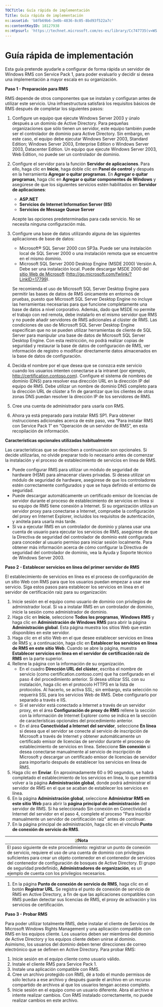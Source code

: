 ```yaml
---
TOCTitle: Guía rápida de implementación
Title: Guía rápida de implementación
ms:assetid: 'b8fb69b6-3e0b-4836-8c05-8bd93f522a7c'
ms:contentKeyID: 18127938
ms:mtpsurl: 'https://technet.microsoft.com/es-es/library/Cc747735(v=WS.10)'
---
```


Guía rápida de implementación
=============================

Esta guía pretende ayudarle a configurar de forma rápida un servidor de Windows RMS con Service Pack 1, para poder evaluarlo y decidir si desea una implementación a mayor escala en su organización.

**Paso 1 - Preparación para RMS**

RMS depende de otros componentes que se instalan y configuran antes de utilizar este servicio. Una infraestructura satisfará los requisitos básicos de RMS después de completar los siguientes pasos:

1.  Configure un equipo que ejecute Windows Server 2003 y únalo después a un dominio de Active Directory. Para pequeñas organizaciones que sólo tienen un servidor, este equipo también puede ser el controlador de dominio para Active Directory. Sin embargo, en este caso, el equipo debe ejecutar Windows Server 2003, Standard Edition; Windows Server 2003, Enterprise Edition o Windows Server 2003, Datacenter Edition. Un equipo que ejecute Windows Server 2003, Web Edition, no puede ser un controlador de dominio.
2.  Configure el servidor para la función **Servidor de aplicaciones**. Para ello, haga clic en **Inicio**, haga doble clic en **Panel de control** y después en la herramienta **Agregar o quitar programas**. En **Agregar o quitar programas**, haga clic en **Agregar o quitar componentes de Windows** y asegúrese de que los siguientes servicios estén habilitados en **Servidor de aplicaciones**:
    -   **ASP.NET**
    -   **Servicios de Internet Information Server (IIS)**
    -   **Servicios de Message Queue Server**

    Acepte las opciones predeterminadas para cada servicio. No se necesita ninguna configuración más.
3.  Configure una base de datos utilizando alguna de las siguientes aplicaciones de base de datos:
    -   Microsoft® SQL Server 2000 con SP3a. Puede ser una instalación local de SQL Server 2000 o una instalación remota que se encuentre en el mismo dominio.
    -   Microsoft SQL Server 2000 Desktop Engine (MSDE 2000) Versión A. Debe ser una instalación local. Puede descargar MSDE 2000 del [sitio Web de Microsoft](http://go.microsoft.com/fwlink/?linkid=17799) (http://go.microsoft.com/fwlink/?LinkID=17799).

    Se recomienda el uso de Microsoft SQL Server Desktop Engine para permitir las bases de datos de RMS únicamente en entornos de pruebas, puesto que Microsoft SQL Server Desktop Engine no incluye las herramientas necesarias para que funcione completamente una base de datos a nivel corporativo. Además, dado que MSDE no permite el trabajo con red remota, debe instalarlo en el mismo servidor que RMS y no puede añadir servidores de RMS adicionales al clúster de RMS. Las condiciones de uso de Microsoft SQL Server Desktop Engine especifican que no se pueden utilizar herramientas de cliente de SQL Server para manipular una base de datos de Microsoft SQL Server Desktop Engine. Con esta restricción, no podrá realizar copias de seguridad y restaurar la base de datos de configuración de RMS, ver información de registro o modificar directamente datos almacenados en la base de datos de configuración.
4.  Decida el nombre por el que desea que se conozca este servicio cuando los usuarios intenten conectarse a la intranet (por ejemplo, http://certification.contoso.com). Configure el sistema de nombres de dominio (DNS) para resolver esa dirección URL en la dirección IP del equipo de RMS. Debe utilizar un nombre de dominio DNS completo para la dirección URL de clúster a fin de garantizar que los clientes de otras zonas DNS puedan resolver la dirección IP de los servidores de RMS.
5.  Cree una cuenta de administrador para usarla con RMS.
6.  Ahora ya está preparado para instalar RMS SP1. Para obtener instrucciones adicionales acerca de este paso, vea “Para instalar RMS con Service Pack 1” en “Operación de un servidor de RMS”, en esta recopilación de información.

**Características opcionales utilizadas habitualmente**

Las características que se describen a continuación son opcionales. Si decide utilizarlas, no olvide preparar todo lo necesario antes de comenzar la instalación y el proceso de establecimiento de servicios en línea de RMS.

-   Puede configurar RMS para utilizar un módulo de seguridad de hardware (HSM) para almacenar claves privadas. Si desea utilizar un módulo de seguridad de hardware, asegúrese de que los controladores estén correctamente configurados y que se haya definido el entorno de seguridad.
-   Puede descargar automáticamente un certificado emisor de licencias de servidor durante el proceso de establecimiento de servicios en línea si su equipo de RMS tiene conexión a Internet. Si su organización utiliza un servidor proxy para conectarse a Internet, compruebe la configuración del proxy en Internet Explorer, incluidos los requisitos de autenticación, y anótela para usarla más tarde.
-   Si va a ejecutar RMS en un controlador de dominio y planea usar una cuenta de usuario para ejecutar los servicios de RMS, asegúrese de que la Directiva de seguridad del controlador de dominio esté configurada para conceder al usuario permiso para iniciar sesión localmente. Para obtener más información acerca de cómo configurar la Directiva de seguridad del controlador de dominio, vea la Ayuda y Soporte técnico de Windows Server 2003.

**Paso 2 - Establecer servicios en línea del primer servidor de RMS**

El establecimiento de servicios en línea es el proceso de configuración de un sitio Web con RMS para que los usuarios puedan empezar a usar ese servicio. Siga estos pasos para establecer los servicios en línea en el servidor de certificación raíz para su organización:

1.  Inicie sesión en el equipo como usuario de dominio con privilegios de administrador local. Si va a instalar RMS en un controlador de dominio, inicie la sesión como administrador de dominio.
2.  Haga clic en **Inicio**, seleccione **Todos los programas**, **Windows RMS** y haga clic en **Administración de Windows RMS** para abrir la página **Administración global**. Esta página muestra los sitios Web que están disponibles en este servidor.
3.  Haga clic en el sitio Web en el que desee establecer servicios en línea de RMS y, a continuación, haga clic en **Establecer los servicios en línea de RMS en este sitio Web**. Cuando se abre la página, muestra **Establecer servicios en línea en el servidor de certificación raíz de RMS** en la parte superior.
4.  Rellene la página con la información de su organización.
    -   En el cuadro **Dirección URL del clúster**, escriba el nombre de servicio (como certification.contoso.com) que ha configurado en el paso 4 del procedimiento anterior. Si desea utilizar SSL con su instalación, haga clic en el protocolo HTTPS en la lista de protocolos. Al hacerlo, se activa SSL; sin embargo, esta selección no requerirá SSL para los servicios Web de RMS. Debe configurarlo por separado a través e IIS.
    -   Si el servidor está conectado a Internet a través de un servidor proxy, en el área **Configuración de proxy de RMS** rellene la sección con la información de Internet Explorer como se indica en la sección de características opcionales del procedimiento anterior.
    -   En el área **Conectividad a Internet del servidor**, seleccione **En línea** si desea que el servidor se conecte al servicio de inscripción de Microsoft a través de Internet y obtener automáticamente un certificado emisor de licencias de servidor durante el proceso de establecimiento de servicios en línea. Seleccione **Sin conexión** si desea conectarse manualmente al servicio de inscripción de Microsoft y descargar un certificado emisor de licencias de servidor para importarlo después de establecer los servicios en línea de RMS.
5.  Haga clic en **Enviar**.
    En aproximadamente 60 o 90 segundos, se habrá completado el establecimiento de los servicios en línea, lo que permitirá volver a la página **Administración global**, donde podrá administrar el servidor de RMS en el que se acaban de establecer los servicios en línea.
6.  En la página **Administración global**, seleccione **Administrar RMS en este sitio Web** para abrir la **página principal de administración** del servidor de RMS.
    Si ha seleccionado Sin conexión en Conectividad a Internet del servidor en el paso 4, complete el proceso "Para inscribir manualmente un servidor de certificación raíz" antes de continuar.
7.  En la página principal de administración, haga clic en el vínculo **Punto de conexión de servicio de RMS**.

| ![](images/Cc747735.note(WS.10).gif)Nota                                                                                                                                                                                                                                                                                                                                                   |
|-------------------------------------------------------------------------------------------------------------------------------------------------------------------------------------------------------------------------------------------------------------------------------------------------------------------------------------------------------------------------------------------------------------------------|
| El paso siguiente de este procedimiento: registrar un punto de conexión de servicio, requiere el uso de una cuenta de dominio con privilegios suficientes para crear un objeto contenedor en el contenedor de servicios del contenedor de configuración de bosques de Active Directory. El grupo de seguridad predefinido, **Administradores de organización**, es un ejemplo de cuenta con los privilegios necesarios. |

1.  En la página **Punto de conexión de servicio de RMS**, haga clic en el botón **Registrar URL**. Se registra el punto de conexión de servicio de RMS en Active Directory, a fin de que las aplicaciones compatibles con RMS puedan detectar sus licencias de RMS, el proxy de activación y los servicios de certificación.

**Paso 3 - Probar RMS**

Para poder utilizar totalmente RMS, debe instalar el cliente de Servicios de Microsoft Windows Rights Management y una aplicación compatible con RMS en los equipos cliente. Los usuarios deben ser miembros del dominio de Active Directory y los equipos cliente deben unirse al dominio. Asimismo, los usuarios del dominio deben tener direcciones de correo electrónico que se definen en Active Directory. Para probar RMS:

1.  Inicie sesión en el equipo cliente como usuario válido.
2.  Instale el cliente RMS para Service Pack 1.
3.  Instale una aplicación compatible con RMS.
4.  Cree un archivo protegido con RMS, dé a todo el mundo permisos de sólo lectura a ese archivo y después guarde el archivo en un recurso compartido de archivos al que los usuarios tengan acceso completo.
5.  Inicie sesión en el equipo como un usuario diferente. Abra el archivo e intente realizar cambios. Con RMS instalado correctamente, no puede realizar cambios en este archivo.
